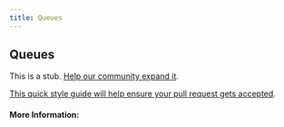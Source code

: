 ```yaml
---
title: Queues
---
```


## Queues

This is a stub. [Help our community expand it](https://github.com/freeCodeCamp/guide-articles/tree/master/articles/Computer-Science/Data-Structures/Queues/index.md).

[This quick style guide will help ensure your pull request gets accepted](https://github.com/freeCodeCamp/guide-articles/blob/master/README.md).

<!-- The article goes here, in GitHub-flavored Markdown. Feel free to add YouTube videos, images, and CodePen/JSBin embeds  -->

#### More Information:
<!-- Please add any articles you think might be helpful to read before writing the article -->


